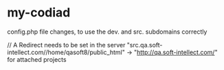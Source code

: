 # my-codiad
config.php file changes, to use the dev. and src. subdomains correctly

// A Redirect needs to be set in the server  "src.qa.soft-intellect.com//home/qasoft8/public_html" -> "http://qa.soft-intellect.com/" for attached projects
